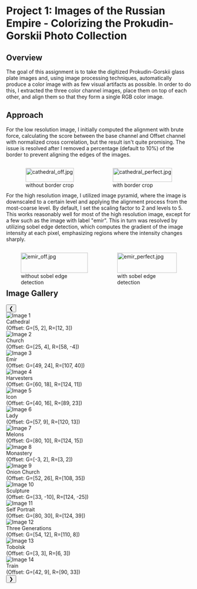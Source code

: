 # Project 1: Images of the Russian Empire - Colorizing the Prokudin-Gorskii Photo Collection

## Overview
The goal of this assignment is to take the digitized Prokudin-Gorskii glass plate images and, using image processing techniques, automatically produce a color image with as few visual artifacts as possible. In order to do this, I extracted the three color channel images, place them on top of each other, and align them so that they form a single RGB color image.

## Approach
For the low resolution image, I initially computed the alignment with brute force, calculating the score between the base channel and Offset channel with normalized cross correlation, but the result isn't quite promising. The issue is resolved after I removed a percentage (default to 10%) of the border to prevent aligning the edges of the images.
<div class="image-container" style="display: flex; justify-content: space-around;">
  <figure>
    <img src="../images/examples/cathedral_off.jpg" alt="cathedral_off.jpg" style="width: 100%;">
    <figcaption>without border crop</figcaption>
  </figure>
  <figure>
    <img src="../images/examples/cathedral_perfect.jpg" alt="cathedral_perfect.jpg" style="width: 100%;">
    <figcaption>with border crop</figcaption>
  </figure>
</div>

For the high resolution image, I utilized image pyramid, where the image is downscaled to a certain level and applying the alignment process from the most-coarse level. By default, I set the scaling factor to 2 and levels to 5. This works reasonably well for most of the high resolution image, except for a few such as the image with label "emir". This in turn was resolved by utilizing sobel edge detection, which computes the gradient of the image intensity at each pixel, emphasizing regions where the intensity changes sharply.
<div class="image-container" style="display: flex; justify-content: space-around;">
  <figure>
    <img src="../images/examples/emir_off.jpg" alt="emir_off.jpg" style="width: 100%;">
    <figcaption>without sobel edge detection</figcaption>
  </figure>
  <figure>
    <img src="../images/examples/emir_perfect.jpg" alt="emir_perfect.jpg" style="width: 100%;">
    <figcaption>with sobel edge detection</figcaption>
  </figure>
</div>

## Image Gallery
<body>
<link rel="stylesheet" href="style.css">
<div class="slider-container">
    <button class="prev" onclick="moveSlides(-1)">&#10094;</button>
    <div class="slider-wrapper">
        <div class="slider">
            <div class="slide"><img src="../images/cathedral_color.jpg" alt="Image 1">
                <div class="caption">Cathedral</div>
                <div class="caption">(Offset: G=[5, 2], R=[12, 3])</div>
            </div>
            <div class="slide"><img src="../images/church_color.jpg" alt="Image 2">
                <div class="caption">Church</div>
                <div class="caption">(Offset: G=[25, 4], R=[58, -4])</div>
            </div>
            <div class="slide"><img src="../images/emir_color.jpg" alt="Image 3">
                <div class="caption">Emir</div>
                <div class="caption">(Offset: G=[49, 24], R=[107, 40])</div>
            </div>
            <div class="slide"><img src="../images/harvesters_color.jpg" alt="Image 4">
                <div class="caption">Harvesters</div>
                <div class="caption">(Offset: G=[60, 18], R=[124, 11])</div>
            </div>
            <div class="slide"><img src="../images/icon_color.jpg" alt="Image 5">
                <div class="caption">Icon</div>
                <div class="caption">(Offset: G=[40, 16], R=[89, 23])</div>
            </div>
            <div class="slide"><img src="../images/lady_color.jpg" alt="Image 6">
                <div class="caption">Lady</div>
                <div class="caption">(Offset: G=[57, 9], R=[120, 13])</div>
            </div>
            <div class="slide"><img src="../images/melons_color.jpg" alt="Image 7">
                <div class="caption">Melons</div>
                <div class="caption">(Offset: G=[80, 10], R=[124, 15])</div>
            </div>
            <div class="slide"><img src="../images/monastery_color.jpg" alt="Image 8">
                <div class="caption">Monastery</div>
                <div class="caption">(Offset: G=[-3, 2], R=[3, 2])</div>
            </div>
            <div class="slide"><img src="../images/onion_church_color.jpg" alt="Image 9">
                <div class="caption">Onion Church</div>
                <div class="caption">(Offset: G=[52, 26], R=[108, 35])</div>
            </div>
            <div class="slide"><img src="../images/sculpture_color.jpg" alt="Image 10">
                <div class="caption">Sculpture</div>
                <div class="caption">(Offset: G=[33, -10], R=[124, -25])</div>
            </div>
            <div class="slide"><img src="../images/self_portrait_color.jpg" alt="Image 11">
                <div class="caption">Self Portrait</div>
                <div class="caption">(Offset: G=[80, 30], R=[124, 39])</div>
            </div>
            <div class="slide"><img src="../images/three_generations_color.jpg" alt="Image 12">
                <div class="caption">Three Generations</div>
                <div class="caption">(Offset: G=[54, 12], R=[110, 8])</div>
            </div>
            <div class="slide"><img src="../images/tobolsk_color.jpg" alt="Image 13">
                <div class="caption">Tobolsk</div>
                <div class="caption">(Offset: G=[3, 3], R=[6, 3])</div>
            </div>
            <div class="slide"><img src="../images/train_color.jpg" alt="Image 14">
                <div class="caption">Train</div>
                <div class="caption">(Offset: G=[42, 9], R=[90, 33])</div>
            </div>
        </div>
    </div>
    <button class="next" onclick="moveSlides(1)">&#10095;</button>
</div>
<script src="script.js"></script>
</body>